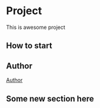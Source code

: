 # Project
This is awesome project
## How to start
## Author
[Author](author.md)
 ## Some new section here
